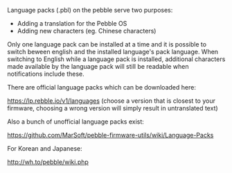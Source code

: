 Language packs (.pbl) on the pebble serve two purposes:

* Adding a translation for the Pebble OS
* Adding new characters (eg. Chinese characters)

Only one language pack can be installed at a time and it is possible to switch beween english and the installed language's pack language. When switching to English while a language pack is installed, additional characters made available by the language pack will still be readable when notifications include these.

There are official language packs which can be downloaded here:

https://lp.rebble.io/v1/languages (choose a version that is closest to your firmware, choosing a wrong version will simply result in untranslated text)

Also a bunch of unofficial language packs exist:

https://github.com/MarSoft/pebble-firmware-utils/wiki/Language-Packs

For Korean and Japanese:

http://wh.to/pebble/wiki.php

